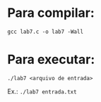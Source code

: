 # Para compilar:

`gcc lab7.c -o lab7 -Wall`

# Para executar:

`./lab7 <arquivo de entrada>`

Ex.: `./lab7 entrada.txt`
